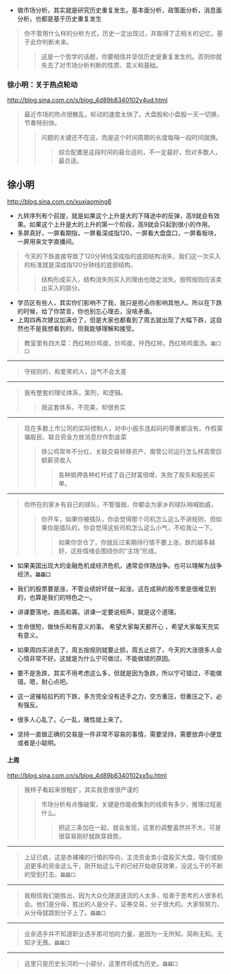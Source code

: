 - 做市场分析，其实就是研究历史重复发生。基本面分析，政策面分析，消息面分析，也都是基于历史重复发生
>你不管用什么样的分析方式，历史一定出现过，并取得了正相关的记忆，基于此你判断未来。
>>这是一个哲学的话题，你要相信并坚信历史是重复发生的。否则你就失去了对市场分析判断的性质、意义和基础。
### 徐小明：关于热点轮动
http://blog.sina.com.cn/s/blog_4d89b8340102y4ud.html
>最近市场的热点很散乱，轮动的速度太快了。大盘股和小盘股一天一切换，节奏特别快。
>>问题的关键还不在这，而是这个时间周期的长度每隔一段时间就换。
>>>综合配置是这段时间的最合适的，不一定最好，但对多数人，最合适。
## 徐小明
http://blog.sina.com.cn/xuxiaoming8
- 九转序列有个前提，就是如果这个上升是大的下降途中的反弹，高9就会有效果。如果这个上升是大的上升的第一个阶段，高9就会只起到很小的作用。
- 多屏真好，一屏看期指，一屏看深成指120，一屏看大盘盘口，一屏看板块，一屏用来文字直播间。
>今天的下跌直接导致了120分钟线深成指的底部结构消失，我们这一次买入的标准就是深成指120分钟线的底部结构，
>>结构形成买入，结构消失则买入的理由也随之消失。按照规则应该卖出买入的部分。
- 学员区有些人，其实你们影响不了我，我只是担心你影响其他人。所以在下跌的时候，给了你禁言，你也别忘心理去，没啥矛盾。
- 上周四再次建议加满仓了，但是大家也都看到了周五就出现了大幅下跌，这自然也不是我想看到的，但我能够理解和接受。
>教室里有四大菜：西红柿炒鸡蛋，炒鸡蛋，拌西红柿，西红柿鸡蛋汤。`龘囗囗`
---
>守规则的，和爱笑的人，运气不会太差
---
>我有整套的理论体系，案列，和逻辑。
>>我这套体系，不完美，却很务实
---
>现在多数上市公司的实际控制人，对中小股东连起码的尊重都没有。作假蒙骗股民、联合资金方放消息炒作割韭菜
>>铁公鸡常年不分红、关联交易转移资产、甭管公司运行怎么样高管巨额薪资收入
>>>各种抵押各种杠杆成了自己财富倍增，失败了股东和股民买单。
---
>你所在的家乡有自己的球队，不管强弱，你都会为家乡的球队呐喊助威，
>>你开车，如果你被插队，你会觉得那个司机怎么这么不讲规则，但如果你是插队的，你会觉得这些司机怎么这么小气，不给我让一下。
>>>如果你空仓了，你就反过来期待行情不要上涨，跌的越多越好，这些情绪会围绕你的“主场”形成。

- 如果美国出现大的金融危机或经济危机，通常会伴随战争。也可以理解为战争经济。`龘龘囗`
- 我们的股票要是涨，不管业绩好坏就一起涨，这在成熟的股市里是很难见到的，也算是我们的特色之一。
- 讲课要落地，曲高和寡。讲课一定要说相声，就是这个道理。
- 生命很短，做快乐和有意义的事。 希望大家每天都开心 ，希望大家每天充实有意义。
- 如果周四买进去了，周五按规则就要止损，周五止损了，今天的大涨很多人会心情非常不好。这就是为什么宁可做过，不能做错的原因。

- 要不是急跌，其实不用考虑这么多，但就是因为急跌，所以宁可错过，不能做错。嗯，耐心点吧。
- 这一波摧枯拉朽的下跌，多方完全没有还手之力，空方重压，但重压之下，必有强反。
- 很多人心乱了。心一乱，赌性就上来了。
- 坚持一直做正确的交易是一件非常不容易的事情，需要坚持，需要放弃小便宜或者是小聪明。
#### 上周
http://blog.sina.com.cn/s/blog_4d89b8340102xx5u.html
>我样子看起来很粗犷，其实我思维很严谨的
>>市场分析有点像破案，关键是你能收集到的线索有多少，推理过程是什么。
>>>把这三条加在一起，就会发现，这里的调整虽然并不大，可是很容易刚好就跌穿趋势。
---
>上证已疯，这是赤裸裸的行情的导向，主流资金卖小盘股买大盘，吸引或胁迫更多的资金这么干，刚开始这么干的已经开始收获效果，没这么干的不断的受到打击。`龘龘囗`
---
>我相信我们能胜出，因为大众化随波逐流的人太多，给善于思考的人很多机会。他们是分母，胜出的人是分子。证券交易，分子很大的。大家努努力，从分母就跳到分子上了。`龘龘囗`
---
>业余选手并不知道职业选手那可怕的力量，是因为一无所知，简称无知。无知才无畏。`龘龘囗`
---
>这里只是历史长河的一小部分，这里终将成为历史。`龘龘囗`

